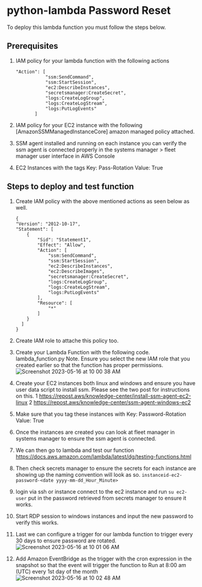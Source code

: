 # python-lambda Password Reset

To deploy this lambda function you must follow the steps below.

## Prerequisites

 1. IAM policy for your lambda function with the following actions
 
	 ```
	 "Action": [
                "ssm:SendCommand",
                "ssm:StartSession",
                "ec2:DescribeInstances",
                "secretsmanager:CreateSecret",
                "logs:CreateLogGroup",
                "logs:CreateLogStream",
                "logs:PutLogEvents"
            ]
	 ```
	    
2. IAM policy for your EC2 instance with the following [AmazonSSMManagedInstanceCore] amazon managed policy attached.
3. SSM agent installed and running on each instance you can verify the ssm agent is connected properly in the systems manager > fleet manager user interface in AWS Console
4. EC2 Instances with the tags Key: Pass-Rotation Value: True

## Steps to deploy and test function
1.	Create IAM policy with the above mentioned actions as seen below as well. 

	```
	{
    "Version": "2012-10-17",
    "Statement": [
        {
            "Sid": "Statement1",
            "Effect": "Allow",
            "Action": [
                "ssm:SendCommand",
                "ssm:StartSession",
                "ec2:DescribeInstances",
                "ec2:DescribeImages",
                "secretsmanager:CreateSecret",
                "logs:CreateLogGroup",
                "logs:CreateLogStream",
                "logs:PutLogEvents"
            ],
            "Resource": [
                "*"
            ]
        }
      ]
    }
    ```

2.	Create IAM role to attache this policy too. 
3.	Create your Lambda Function with the following code. lambda_function.py Note. Ensure you select the new IAM role that you created earlier so that the function has proper permissions. 
![Screenshot 2023-05-16 at 10 00 38 AM](https://github.com/jbrewer3/python-lambda/assets/74952163/a974cc56-80d6-4164-af9b-55fcb6dd337f)

5.	Create your EC2 instances both linux and windows and ensure you have user data script to install ssm. Please see the two post for instructions on this. 
	1 https://repost.aws/knowledge-center/install-ssm-agent-ec2-linux 
	2 https://repost.aws/knowledge-center/ssm-agent-windows-ec2
6.	Make sure that you tag these instances with Key: Password-Rotation Value: True
7.	Once the instances are created you can look at fleet manager in systems manager to ensure the ssm agent is connected. 
8.	We can then go to lambda and test our function https://docs.aws.amazon.com/lambda/latest/dg/testing-functions.html
9.	Then check secrets manager to ensure the secrets for each instance are showing up the naming convention will look as so. 
	`instanceid-ec2-password-<date yyyy-mm-dd_Hour_Minute>`
10.	login via ssh or instance connect to the ec2 instance and run `su ec2-user` put in the password retrieved from secrets manager to ensure it works. 
11.	Start RDP session to windows instances and input the new password to verify this works. 
12.	Last we can configure a trigger for our lambda function to trigger every 30 days to ensure password are rotated. 
![Screenshot 2023-05-16 at 10 01 06 AM](https://github.com/jbrewer3/python-lambda/assets/74952163/0e48c58a-e15b-49d1-a384-87c92f29de24)
13.	Add Amazon EventBridge as the trigger with the cron expression in the snapshot so that the event will trigger the function to Run at 8:00 am (UTC) every 1st day of the month
![Screenshot 2023-05-16 at 10 02 48 AM](https://github.com/jbrewer3/python-lambda/assets/74952163/1c3b0762-9314-481a-94bb-102d39ebfb71)
